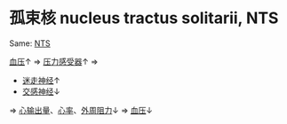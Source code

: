 # 孤束核 nucleus tractus solitarii, NTS

Same: [NTS](NTS.md)

<!-- :负反馈调节: -->

[血压](血压.md)↑
=> [压力感受器](压力感受器.md)↑
=>

- [迷走神经](迷走神经.md)↑
- [交感神经](交感神经.md)↓

=> [心输出量](心输出量.md)、[心率](心率.md)、[外周阻力](外周阻力.md)↓
=> [血压](血压.md)↓
